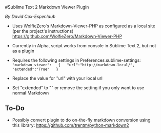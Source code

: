 #Sublime Text 2 Markdown Viewer Plugin

*By David Cox-Espenlaub*

* Uses WolfieZero's Markdown-Viewer-PHP as configured as a local site (per the project's instructions)
    https://github.com/WolfieZero/Markdown-Viewer-PHP

* Currently in Alpha, script works from console in Sublime Text 2, but not as a plugin
* Requires the following settings in Preferences.sublime-settings:
`
	"markdown_viewer":  
	{  
		"url":"http://markdown.local/",  
		"extended":"True"  
	}  
`  
* Replace the value for "url" with your local url
* Set "extended" to "" or remove the setting if you only want to use normal Markdown

## To-Do  

* Possibly convert plugin to do on-the-fly markdown conversion using this library: https://github.com/trentm/python-markdown2